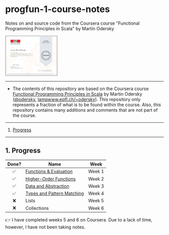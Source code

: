 # progfun-1-course-notes

Notes on and source code from the Coursera course "Functional Programming Principles in Scala" by Martin Odersky

<a href="https://www.coursera.org/account/accomplishments/records/EEPS5QERHXNC">
  <img alt="Certificate" width=33% height=33% src="certificate/epfl_functional_programming_principles_in_scala_certificate.png" />
</a>

---

* The contents of this repository are based on the Coursera course [Functional Programming Principles in Scala](https://de.coursera.org/learn/progfun1) by Martin Odersky ([@odersky](https://github.com/odersky), [lampwww.epfl.ch/~odersky](https://lampwww.epfl.ch/~odersky)).
  This repository only represents a fraction of what is to be found within the course.
  Also, this repository contains many additions and comments that are not part of the course.

---

1. [Progress](#1-progress) 

---

## 1. Progress

|  Done?             | Name                                          | Week    |
|:------------------:|-----------------------------------------------|---------|
| :white_check_mark: | [Functions & Evaluation](notes/week_1.md)     | Week 1  |
| :white_check_mark: | [Higher-Order Functions](notes/week_2.md)     | Week 2  |
| :white_check_mark: | [Data and Abstraction](notes/week_3.md)       | Week 3  |
| :white_check_mark: | [Types and Pattern Matching](notes/week_4.md) | Week 4  |
| :x:                | Lists                                         | Week 5  |
| :x:                | Collections                                   | Week 6  |

:point_right: I have completed weeks 5 and 6 on Coursera.
Due to a lack of time, however, I have not been taking notes.
